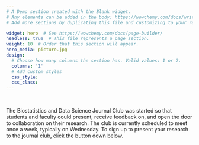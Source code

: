 ```yaml
---
# A Demo section created with the Blank widget.
# Any elements can be added in the body: https://wowchemy.com/docs/writing-markdown-latex/
# Add more sections by duplicating this file and customizing to your requirements.

widget: hero  # See https://wowchemy.com/docs/page-builder/
headless: true  # This file represents a page section.
weight: 10  # Order that this section will appear.
hero_media: picture.jpg
design:
  # Choose how many columns the section has. Valid values: 1 or 2.
  columns: '1'
  # Add custom styles
  css_style:
  css_class:
---
```


<br>

The Biostatistics and Data Science Journal Club was started so that students and faculty could present, receive feedback on, and open the door to collaboration on their research. The club is currently scheduled to meet once a week, typically on Wednesday. To sign up to present your research to the journal club, click the button down below. 

